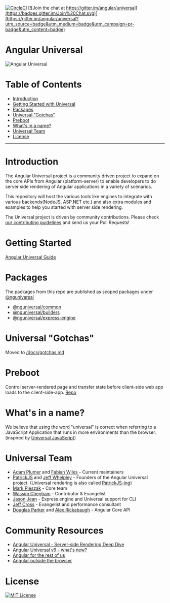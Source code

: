 [![CircleCI](https://circleci.com/gh/angular/universal/tree/main.svg?style=shield)](https://circleci.com/gh/angular/universal/tree/main)
[![Join the chat at https://gitter.im/angular/universal](https://badges.gitter.im/Join%20Chat.svg)](https://gitter.im/angular/universal?utm_source=badge&utm_medium=badge&utm_campaign=pr-badge&utm_content=badge)

# Angular Universal

![Angular Universal](https://angular.io/generated/images/marketing/concept-icons/universal.png)

# Table of Contents

- [Introduction](#introduction)
- [Getting Started with Universal](#getting-started)
- [Packages](#packages)
- [Universal "Gotchas"](#universal-gotchas)
- [Preboot](#preboot)
- [What's in a name?](#whats-in-a-name)
- [Universal Team](#universal-team)
- [License](#license)

---

# Introduction

The Angular Universal project is a community driven project to expand on the core APIs from Angular (platform-server) to enable developers to do server side rendering of Angular applications in a variety of scenarios.

This repository will host the various tools like engines to integrate with various backends(NodeJS, ASP.NET etc.) and also extra modules and examples to help you started with server side rendering.

The Universal project is driven by community contributions. Please check [our contributing guidelines](https://github.com/angular/universal/blob/main/CONTRIBUTING.md) and send us your Pull Requests!

# Getting Started

[Angular Universal Guide](https://angular.io/guide/universal)

# Packages

The packages from this repo are published as scoped packages under [@nguniversal](https://www.npmjs.com/search?q=%40nguniversal)

- [@nguniversal/common](/modules/common/README.md)
- [@nguniversal/builders](/modules/builders/README.md)
- [@nguniversal/express-engine](/modules/express-engine/README.md)

# Universal "Gotchas"

Moved to [/docs/gotchas.md](/docs/gotchas.md)

# Preboot

Control server-rendered page and transfer state before client-side web app loads to the client-side-app. [Repo](https://github.com/angular/preboot)

# What's in a name?

We believe that using the word "universal" is correct when referring to a JavaScript Application that runs in more environments than the browser. (inspired by [Universal JavaScript](https://medium.com/@mjackson/universal-javascript-4761051b7ae9))

# Universal Team

- [Adam Plumer](https://github.com/CaerusKaru) and [Fabian Wiles](https://github.com/Toxicable) - Current maintainers
- [PatrickJS](https://twitter.com/gdi2290) and [Jeff Whelpley](https://twitter.com/jeffwhelpley) - Founders of the Angular Universal project. (Universal rendering is also called [PatrickJS-ing](https://twitter.com/jeffbcross/status/846512930971516928))
- [Mark Pieszak](https://twitter.com/MarkPieszak) - Core team
- [Wassim Chegham](https://twitter.com/manekinekko) - Contributor & Evangelist
- [Jason Jean](https://github.com/FrozenPandaz) - Express engine and Universal support for CLI
- [Jeff Cross](https://twitter.com/jeffbcross) - Evangelist and performance consultant
- [Douglas Parker](https://github.com/dgp1130) and [Alex Rickabaugh](https://github.com/alxhub) - Angular Core API

# Community Resources

- [Angular Universal - Server-side Rendering Deep Dive](https://trilon.io/blog/angular-universal-server-side-rendering-deep-dive)
- [Angular Universal v9 - what's new?](https://trilon.io/blog/angular-universal-v9-whats-new)
- [Angular for the rest of us](https://medium.com/google-developer-experts/angular-universal-for-the-rest-of-us-922ca8bac84)
- [Angular outside the browser](https://slides.com/wassimchegham/angular2-universal#/)

# License

[![MIT License](https://img.shields.io/badge/license-MIT-blue.svg?style=flat)](/LICENSE)
